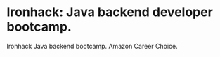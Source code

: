 # Ironhack: Java backend developer bootcamp.

Ironhack Java backend bootcamp. Amazon Career Choice.
